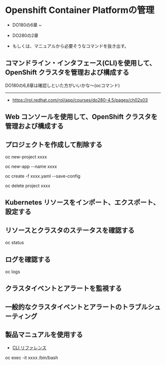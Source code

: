 # Openshift Container Platformの管理

- DO180の6章 ~
- DO280の2章

- もしくは、マニュアルから必要そうなコマンドを抜き出す。

## コマンドライン・インタフェース(CLI)を使用して、OpenShift クラスタを管理および構成する

DO180の6,8章は確認しといた方がいいかな〜(ocコマンド)


---

- https://rol.redhat.com/rol/app/courses/do280-4.5/pages/ch02s03

## Web コンソールを使用して、OpenShift クラスタを管理および構成する

## プロジェクトを作成して削除する

oc new-project xxxx

oc new-app --name xxxx 

oc create -f xxxx.yaml --save-config

oc delete project xxxx


## Kubernetes リソースをインポート、エクスポート、設定する



## リソースとクラスタのステータスを確認する

oc status

## ログを確認する

oc logs

## クラスタイベントとアラートを監視する

## 一般的なクラスタイベントとアラートのトラブルシューティング

## 製品マニュアルを使用する

- [CLI リファレンス](https://access.redhat.com/documentation/ja-jp/openshift_container_platform/4.1/html-single/cli_reference/index)


oc exec -it xxxx /bin/bash